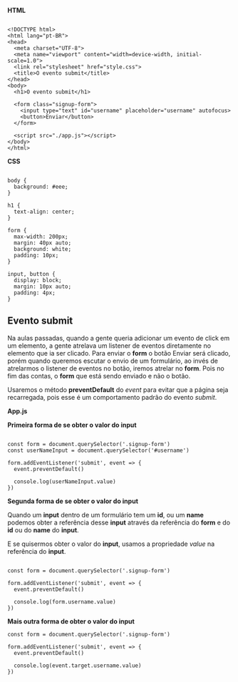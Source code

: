 **HTML**
~~~

<!DOCTYPE html>
<html lang="pt-BR">
<head>
  <meta charset="UTF-8">
  <meta name="viewport" content="width=device-width, initial-scale=1.0">
  <link rel="stylesheet" href="style.css">
  <title>O evento submit</title>
</head>
<body>
  <h1>O evento submit</h1>

  <form class="signup-form">
    <input type="text" id="username" placeholder="username" autofocus>
    <button>Enviar</button>
  </form>

  <script src="./app.js"></script>
</body>
</html>
~~~

**CSS**
~~~

body {
  background: #eee;
}

h1 {
  text-align: center;
}

form {
  max-width: 200px;
  margin: 40px auto;
  background: white;
  padding: 10px;
}

input, button {
  display: block;
  margin: 10px auto;
  padding: 4px;
}
~~~


## Evento submit

Na aulas passadas, quando a gente queria adicionar um evento de click em um elemento, a gente atrelava um listener de eventos diretamente no elemento que ia ser clicado. Para enviar o **form** o botão Enviar será clicado, porém quando queremos escutar o envio de um formulário, ao invés de atrelarmos o listener de eventos no botão, iremos atrelar no **form**. Pois no fim das contas, o **form** que está sendo enviado e não o botão. 

Usaremos o método **preventDefault** do *event* para evitar que a página seja recarregada, pois esse é um comportamento padrão do evento *submit*. 

**App.js**

**Primeira forma de se obter o valor do input**
~~~

const form = document.querySelector('.signup-form')
const userNameInput = document.querySelector('#username')

form.addEventListener('submit', event => {
  event.preventDefault()

  console.log(userNameInput.value)
})
~~~

**Segunda forma de se obter o valor do input**

Quando um **input** dentro de um formulário tem um **id**, ou um **name** podemos obter a referência desse **input** através da referência do **form** e do **id** ou do **name** do **input**.

E se quisermos obter o valor do **input**, usamos a propriedade *value* na referência do **input**.

~~~

const form = document.querySelector('.signup-form')

form.addEventListener('submit', event => {
  event.preventDefault()

  console.log(form.username.value)
})
~~~

**Mais outra forma de obter o valor do input**

~~~
const form = document.querySelector('.signup-form')

form.addEventListener('submit', event => {
  event.preventDefault()

  console.log(event.target.username.value)
})
~~~
